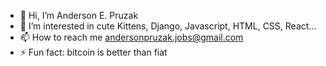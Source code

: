 - 👋 Hi, I’m Anderson E. Pruzak
- 👀 I’m interested in cute Kittens, Django, Javascript, HTML, CSS, React...
- 📫 How to reach me andersonpruzak.jobs@gmail.com
- ⚡ Fun fact: bitcoin is better than fiat
